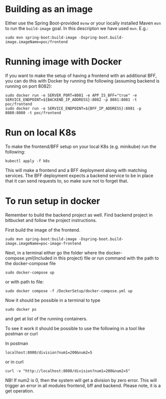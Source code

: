 # Building as an image
Either use the Spring Boot-provided `mvnw` or your locally installed Maven `mvn` to run the `build-image` goal. In this descripton we have used `mvn`.
E.g.:
```
sudo mvn spring-boot:build-image -Dspring-boot.build-image.imageName=poc/frontend
```

# Running image with Docker
If you want to make the setup of having a frontend with an additional BFF,
you can do this with Docker by running the following (assuming backend is running on port 8082):
```
sudo docker run -e SERVER_PORT=8081 -e APP_IS_BFF="true" -e SERVICE_ENDPOINT=${BACKEND_IP_ADDRESS}:8082 -p 8081:8081 -t poc/frontend
sudo docker run -e SERVICE_ENDPOINT=${BFF_IP_ADDRESS}:8081 -p 8080:8080 -t poc/frontend
```

# Run on local K8s
To make the frontend/BFF setup on your local K8s (e.g. minikube)
run the following:
```
kubectl apply -f k8s
```
This will make a frontend and a BFF deployment along with matching
services. The BFF deployment expects a backend service to be in place
that it can send requests to, so make sure not to forget that.

# To run setup in docker
Remember to build the backend project as well. Find backend project in bitbucket and follow the project instructions.

First build the image of the frontend.
```
sudo mvn spring-boot:build-image -Dspring-boot.build-image.imageName=poc-image-frontend
```
Next, in a terminal either go the folder where the docker-compose.yml(Included in this project) file or run command with the path to the docker-compose file
```
sudo docker-compose up
```
or with path to file: 
```
sudo docker compose -f /DockerSetup/docker-compose.yml up
```

Now it should be possible in a terminal to type
```
sudo docker ps
```
and get at list of the running containers.

To see it work it should be possible to use the following in a tool like postman or curl

In postman
```
localhost:8080/division?num1=200&num2=5
```
or in curl
```
curl -v "http://localhost:8080/division?num1=200&num2=5"
```

NB! If num2 is 0, then the system will get a division by zero error. This will trigger an error in all modules frontend, bff and backend.
Please note, it is a get operation.

